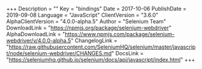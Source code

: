 +++
Description = ""
Key = "bindings"
Date = 2017-10-06
PublishDate = 2019-09-08
Language = "JavaScript"
ClientVersion = "3.6.0"
AlphaClientVersion = "4.0.0-alpha.5"
Author = "Selenium Team"
DownloadLink = "https://npmjs.org/package/selenium-webdriver"
AlphaDownloadLink = "https://www.npmjs.com/package/selenium-webdriver/v/4.0.0-alpha.5"
ChangelogLink = "https://raw.githubusercontent.com/SeleniumHQ/selenium/master/javascript/node/selenium-webdriver/CHANGES.md"
DocsLink = "https://seleniumhq.github.io/selenium/docs/api/javascript/index.html"
+++
